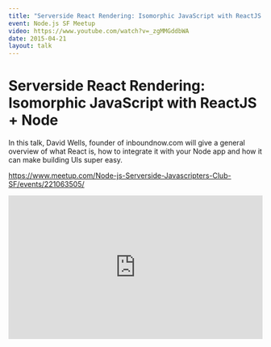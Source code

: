 ```yaml
---
title: "Serverside React Rendering: Isomorphic JavaScript with ReactJS + Node"
event: Node.js SF Meetup
video: https://www.youtube.com/watch?v=_zgMMGddbWA
date: 2015-04-21
layout: talk
---
```


# Serverside React Rendering: Isomorphic JavaScript with ReactJS + Node

In this talk, David Wells, founder of inboundnow.com will give a general overview of what React is, how to integrate it with your Node app and how it can make building UIs super easy.

https://www.meetup.com/Node-js-Serverside-Javascripters-Club-SF/events/221063505/

<div style="position:relative;height:0;padding-bottom:56.25%">
  <iframe src="https://www.youtube.com/embed/_zgMMGddbWA?ecver=2" width="640" height="360" frameborder="0" style="position:absolute;width:100%;height:100%;left:0" allowfullscreen></iframe>
</div>
